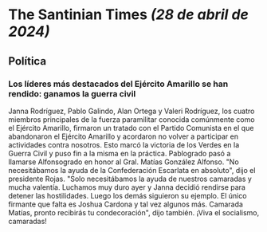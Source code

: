 # The Santinian Times _(28 de abril de 2024)_

## Política

### Los líderes más destacados del Ejército Amarillo se han rendido: ganamos la guerra civil

Janna Rodríguez, Pablo Galindo, Alan Ortega y Valeri Rodríguez, los cuatro miembros principales de la fuerza paramilitar conocida comúnmente como el Ejército Amarillo, firmaron un tratado con el Partido Comunista en el que abandonaron el Ejército Amarillo y acordaron no volver a participar en actividades contra nosotros. Esto marcó la victoria de los Verdes en la Guerra Civil y puso fin a la misma en la práctica. Pablogrado pasó a llamarse Alfonsogrado en honor al Gral. Matías González Alfonso. "No necesitábamos la ayuda de la Confederación Escarlata en absoluto", dijo el presidente Rojas. "Solo necesitábamos la ayuda de nuestros camaradas y mucha valentía. Luchamos muy duro ayer y Janna decidió rendirse para detener las hostilidades. Luego los demás siguieron su ejemplo. El único firmante que falta es Joshua Cardona y tal vez algunos más. Camarada Matías, pronto recibirás tu condecoración", dijo también. ¡Viva el socialismo, camaradas!
